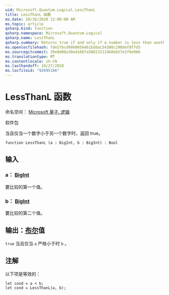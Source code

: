 ```yaml
---
uid: Microsoft.Quantum.Logical.LessThanL
title: LessThanL 函数
ms.date: 10/26/2020 12:00:00 AM
ms.topic: article
qsharp.kind: function
qsharp.namespace: Microsoft.Quantum.Logical
qsharp.name: LessThanL
qsharp.summary: Returns true if and only if a number is less than another number.
ms.openlocfilehash: fde57bcd9960056461bddac54300c298def8f7d5
ms.sourcegitcommit: 29e0d88a30e4166fa580132124b0eb57e1f0e986
ms.translationtype: MT
ms.contentlocale: zh-CN
ms.lasthandoff: 10/27/2020
ms.locfileid: "92695166"
---
```

# <a name="lessthanl-function"></a>LessThanL 函数

命名空间： [Microsoft 量子. 逻辑](xref:Microsoft.Quantum.Logical)

软件包 [](https://nuget.org/packages/)


当且仅当一个数字小于另一个数字时，返回 true。

```qsharp
function LessThanL (a : BigInt, b : BigInt) : Bool
```


## <a name="input"></a>输入

### <a name="a--bigint"></a>a： [BigInt](xref:microsoft.quantum.lang-ref.bigint)

要比较的第一个值。


### <a name="b--bigint"></a>b： [BigInt](xref:microsoft.quantum.lang-ref.bigint)

要比较的第二个值。



## <a name="output--bool"></a>输出：[布尔](xref:microsoft.quantum.lang-ref.bool)值

`true` 当且仅当 `a` 严格小于时 `b` 。

## <a name="remarks"></a>注解

以下项是等效的：

```Q#
let cond = a < b;
let cond = LessThanL(a, b);
```